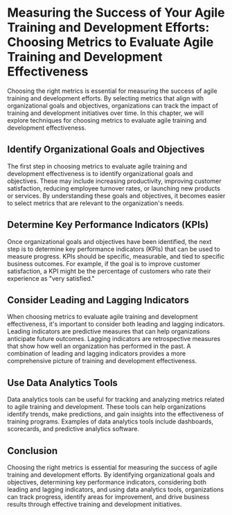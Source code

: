 Measuring the Success of Your Agile Training and Development Efforts: Choosing Metrics to Evaluate Agile Training and Development Effectiveness
===============================================================================================================================================

Choosing the right metrics is essential for measuring the success of agile training and development efforts. By selecting metrics that align with organizational goals and objectives, organizations can track the impact of training and development initiatives over time. In this chapter, we will explore techniques for choosing metrics to evaluate agile training and development effectiveness.

Identify Organizational Goals and Objectives
--------------------------------------------

The first step in choosing metrics to evaluate agile training and development effectiveness is to identify organizational goals and objectives. These may include increasing productivity, improving customer satisfaction, reducing employee turnover rates, or launching new products or services. By understanding these goals and objectives, it becomes easier to select metrics that are relevant to the organization's needs.

Determine Key Performance Indicators (KPIs)
-------------------------------------------

Once organizational goals and objectives have been identified, the next step is to determine key performance indicators (KPIs) that can be used to measure progress. KPIs should be specific, measurable, and tied to specific business outcomes. For example, if the goal is to improve customer satisfaction, a KPI might be the percentage of customers who rate their experience as "very satisfied."

Consider Leading and Lagging Indicators
---------------------------------------

When choosing metrics to evaluate agile training and development effectiveness, it's important to consider both leading and lagging indicators. Leading indicators are predictive measures that can help organizations anticipate future outcomes. Lagging indicators are retrospective measures that show how well an organization has performed in the past. A combination of leading and lagging indicators provides a more comprehensive picture of training and development effectiveness.

Use Data Analytics Tools
------------------------

Data analytics tools can be useful for tracking and analyzing metrics related to agile training and development. These tools can help organizations identify trends, make predictions, and gain insights into the effectiveness of training programs. Examples of data analytics tools include dashboards, scorecards, and predictive analytics software.

Conclusion
----------

Choosing the right metrics is essential for measuring the success of agile training and development efforts. By identifying organizational goals and objectives, determining key performance indicators, considering both leading and lagging indicators, and using data analytics tools, organizations can track progress, identify areas for improvement, and drive business results through effective training and development initiatives.
